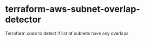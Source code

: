 # terraform-aws-subnet-overlap-detector
Terraform code to detect if list of subnets have any overlaps
